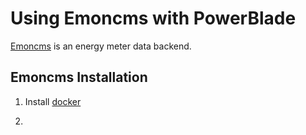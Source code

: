Using Emoncms with PowerBlade
=================================================

[Emoncms](http://emoncms.org/site/home) is an energy meter data backend.


Emoncms Installation
--------------------

1. Install [docker](http://docs.docker.com/engine/installation/)

2.



